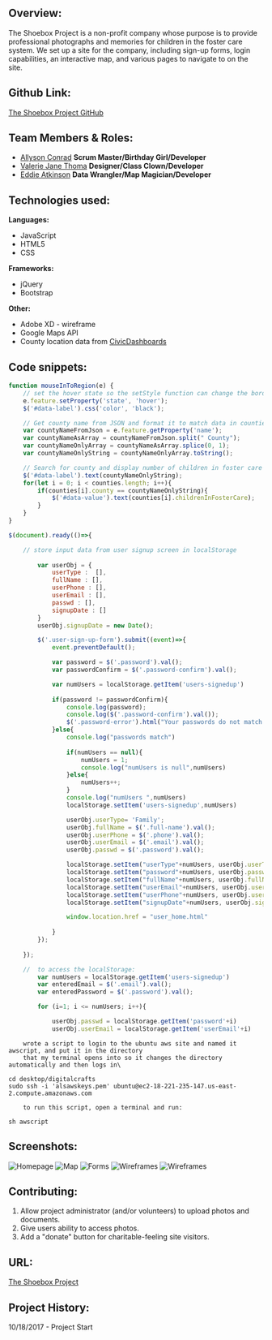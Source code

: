 ## Overview:
The Shoebox Project is a non-profit company whose purpose is to provide professional photographs and memories for children in the foster care system. We set up a site for the company, including sign-up forms, login capabilities, an interactive map, and various pages to navigate to on the site.


## Github Link:
[The Shoebox Project GitHub](https://github.com/ValerieThoma/baby-unicorns)

## Team Members & Roles:
* [Allyson Conrad](https://github.com/allysonc1)
**Scrum Master/Birthday Girl/Developer**
* [Valerie Jane Thoma](https://github.com/ValerieThoma)
**Designer/Class Clown/Developer**
* [Eddie Atkinson](https://github.com/eddieatkinson)
**Data Wrangler/Map Magician/Developer**


## Technologies used:
**Languages:**
* JavaScript
* HTML5
* CSS

**Frameworks:**
* jQuery
* Bootstrap

**Other:**
* Adobe XD - wireframe
* Google Maps API
* County location data from [CivicDashboards](http://catalog.civicdashboards.com)

## Code snippets:
``` javascript
function mouseInToRegion(e) {
	// set the hover state so the setStyle function can change the border
	e.feature.setProperty('state', 'hover');
	$('#data-label').css('color', 'black');

	// Get county name from JSON and format it to match data in counties array
	var countyNameFromJson = e.feature.getProperty('name');
	var countyNameAsArray = countyNameFromJson.split(" County");
	var countyNameOnlyArray = countyNameAsArray.splice(0, 1);
	var countyNameOnlyString = countyNameOnlyArray.toString();

	// Search for county and display number of children in foster care
	$('#data-label').text(countyNameOnlyString);
	for(let i = 0; i < counties.length; i++){
		if(counties[i].county == countyNameOnlyString){
			$('#data-value').text(counties[i].childrenInFosterCare);
		}
	}
}
```
``` javascript
$(document).ready(()=>{

	// store input data from user signup screen in localStorage
	
		var userObj = {
			userType :  [],
			fullName : [],
			userPhone : [],
			userEmail : [],
			passwd : [],
			signupDate : []
		}
		userObj.signupDate = new Date();

		$('.user-sign-up-form').submit((event)=>{
			event.preventDefault();

			var password = $('.password').val();
			var passwordConfirm = $('.password-confirm').val();

			var numUsers = localStorage.getItem('users-signedup')
			
			if(password != passwordConfirm){
				console.log(password);
				console.log($('.password-confirm').val());
				$('.password-error').html("Your passwords do not match.");
			}else{
				console.log("passwords match")
				
				if(numUsers == null){
					numUsers = 1;
					console.log("numUsers is null",numUsers)
				}else{
					numUsers++;
				}
				console.log("numUsers ",numUsers)
				localStorage.setItem('users-signedup',numUsers)

				userObj.userType= 'Family';
				userObj.fullName = $('.full-name').val();
				userObj.userPhone = $('.phone').val();
				userObj.userEmail = $('.email').val();
				userObj.passwd = $('.password').val();

				localStorage.setItem("userType"+numUsers, userObj.userType);
				localStorage.setItem("password"+numUsers, userObj.passwd);
				localStorage.setItem("fullName"+numUsers, userObj.fullName);
				localStorage.setItem("userEmail"+numUsers, userObj.userEmail);
				localStorage.setItem("userPhone"+numUsers, userObj.userPhone);
				localStorage.setItem("signupDate"+numUsers, userObj.signupDate);

				window.location.href = "user_home.html"
				
			}
		});
		
	});	
```
``` javascript
	//	to access the localStorage:
		var numUsers = localStorage.getItem('users-signedup')
		var enteredEmail = $('.email').val();
		var enteredPassword = $('.password').val();

		for (i=1; i <= numUsers; i++){

			userObj.passwd = localStorage.getItem('password'+i)
			userObj.userEmail = localStorage.getItem('userEmail'+i)
```
``` 
	wrote a script to login to the ubuntu aws site and named it awscript, and put it in the directory
	that my terminal opens into so it changes the directory automatically and then logs in\

cd desktop/digitalcrafts
sudo ssh -i 'alsawskeys.pem' ubuntu@ec2-18-221-235-147.us-east-2.compute.amazonaws.com
```
``` 
	to run this script, open a terminal and run:

sh awscript 
```
## Screenshots:
![Homepage](images/screen-shots/mobile-home.jpg)
![Map](images/screen-shots/map.png)
![Forms](images/screen-shots/volunteer_form.jpg)
![Wireframes](images/screen-shots/LandingPageWeb1920.png)
![Wireframes](images/screen-shots/iPhone67.png)

## Contributing:
1. Allow project administrator (and/or volunteers) to upload photos and documents.
2. Give users ability to access photos. 
3. Add a "donate" button for charitable-feeling site visitors.

## URL:
[The Shoebox Project](http://www.eddiebatkinson.com/shoeboxproject)

## Project History:
10/18/2017 - Project Start